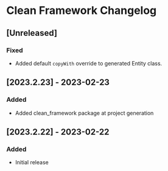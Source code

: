 # Clean Framework Changelog

## [Unreleased]
### Fixed
- Added default `copyWith` override to generated Entity class.

## [2023.2.23] - 2023-02-23

### Added
- Added clean_framework package at project generation

## [2023.2.22] - 2023-02-22

### Added
- Initial release
